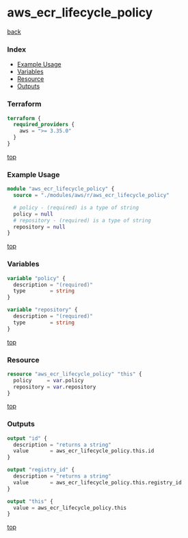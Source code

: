 # aws_ecr_lifecycle_policy

[back](../aws.md)

### Index

- [Example Usage](#example-usage)
- [Variables](#variables)
- [Resource](#resource)
- [Outputs](#outputs)

### Terraform

```terraform
terraform {
  required_providers {
    aws = ">= 3.35.0"
  }
}
```

[top](#index)

### Example Usage

```terraform
module "aws_ecr_lifecycle_policy" {
  source = "./modules/aws/r/aws_ecr_lifecycle_policy"

  # policy - (required) is a type of string
  policy = null
  # repository - (required) is a type of string
  repository = null
}
```

[top](#index)

### Variables

```terraform
variable "policy" {
  description = "(required)"
  type        = string
}

variable "repository" {
  description = "(required)"
  type        = string
}
```

[top](#index)

### Resource

```terraform
resource "aws_ecr_lifecycle_policy" "this" {
  policy     = var.policy
  repository = var.repository
}
```

[top](#index)

### Outputs

```terraform
output "id" {
  description = "returns a string"
  value       = aws_ecr_lifecycle_policy.this.id
}

output "registry_id" {
  description = "returns a string"
  value       = aws_ecr_lifecycle_policy.this.registry_id
}

output "this" {
  value = aws_ecr_lifecycle_policy.this
}
```

[top](#index)